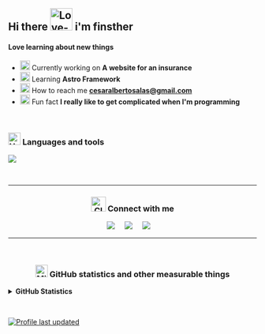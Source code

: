 <!-- Your title -->
## Hi there <img src="https://raw.githubusercontent.com/Tarikul-Islam-Anik/Animated-Fluent-Emojis/master/Emojis/Hand%20gestures/Love-You%20Gesture%20Light%20Skin%20Tone.png" alt="Love-You Gesture Light Skin Tone" width="45" height="45" /> i'm finsther

<h4 align="left">Love learning about new things</h4>

- <img src="https://raw.githubusercontent.com/Tarikul-Islam-Anik/Animated-Fluent-Emojis/master/Emojis/Smilies/Alien%20Monster.png" alt="Alien Monster" width="20" height="20" /> Currently working on **A website for an insurance**
- <img src="https://raw.githubusercontent.com/Tarikul-Islam-Anik/Animated-Fluent-Emojis/master/Emojis/Hand%20gestures/Brain.png" alt="Brain" width="20" height="20" /> Learning **Astro Framework**
- <img src="https://raw.githubusercontent.com/Tarikul-Islam-Anik/Animated-Fluent-Emojis/master/Emojis/Hand%20gestures/Eyes.png" alt="Eyes" width="20" height="20" /> How to reach me **cesaralbertosalas@gmail.com**
- <img src="https://raw.githubusercontent.com/Tarikul-Islam-Anik/Animated-Fluent-Emojis/master/Emojis/Smilies/Dotted%20Line%20Face.png" alt="Dotted Line Face" width="20" height="20" /> Fun fact **I really like to get complicated when I'm programming**

&nbsp;

<h3 align="left">
  <img src="https://raw.githubusercontent.com/Tarikul-Islam-Anik/Animated-Fluent-Emojis/master/Emojis/Objects/Hammer%20and%20Wrench.png" alt="Hammer and Wrench" width="25" height="25" />
  Languages and tools
</h3>

<p align="left">
  <a href="https://skillicons.dev">
    <img src="https://skillicons.dev/icons?i=git,idea,java,js,linux,mysql,visualstudio,vscode&perline=5" />
  </a>
</p>

&nbsp;

-------

<h3 align="center">
  <img src="https://raw.githubusercontent.com/Tarikul-Islam-Anik/Animated-Fluent-Emojis/master/Emojis/Objects/Closed%20Mailbox%20with%20Raised%20Flag.png" alt="Closed Mailbox with Raised Flag" width="30" height="30" />
  Connect with me
</h3>

<p align="center">
  <a href="mailto:cesaralbertosalas@gmail.com?subject=Hola Cesar"><img src="https://img.shields.io/badge/gmail-%23D14836.svg?&style=for-the-badge&logo=gmail&logoColor=white" /></a>&nbsp;&nbsp;&nbsp;&nbsp;
  <a href="https://www.linkedin.com/in/cesarromerosalas/"><img src="https://img.shields.io/badge/linkedin-%230077B5.svg?&style=for-the-badge&logo=linkedin&logoColor=white" /></a>&nbsp;&nbsp;&nbsp;&nbsp;
  <a href="https://stackoverflow.com/users/6854474""><img src="https://img.shields.io/badge/-Stackoverflow-FE7A16?style=for-the-badge&logo=stack-overflow&logoColor=white" /></a>&nbsp;&nbsp;&nbsp;&nbsp;
</p>

-------
&nbsp;

<h3 align="center">
  <img src="https://raw.githubusercontent.com/Tarikul-Islam-Anik/Animated-Fluent-Emojis/master/Emojis/Travel%20and%20places/Milky%20Way.png" alt="Milky Way" width="25" height="25" />
  GitHub statistics and other measurable things
</h3>

<details>
  <summary>
    <b>GitHub Statistics</b>
  </summary>

  <!--START_SECTION:waka-->

```txt
From: 10 September 2024 - To: 10 September 2025

Total Time: 559 hrs 32 mins

JavaScript        181 hrs 41 mins ████████░░░░░░░░░░░░░░░░░   32.47 %
TypeScript        154 hrs 55 mins ███████░░░░░░░░░░░░░░░░░░   27.69 %
Ruby              92 hrs 49 mins  ████░░░░░░░░░░░░░░░░░░░░░   16.59 %
Astro             52 hrs 23 mins  ██▒░░░░░░░░░░░░░░░░░░░░░░   09.36 %
YAML              20 hrs 42 mins  █░░░░░░░░░░░░░░░░░░░░░░░░   03.70 %
JSON              15 hrs 43 mins  ▓░░░░░░░░░░░░░░░░░░░░░░░░   02.81 %
Other             11 hrs 32 mins  ▓░░░░░░░░░░░░░░░░░░░░░░░░   02.06 %
CSS               5 hrs 22 mins   ▒░░░░░░░░░░░░░░░░░░░░░░░░   00.96 %
Bash              3 hrs 6 mins    ░░░░░░░░░░░░░░░░░░░░░░░░░   00.56 %
Docker            2 hrs 58 mins   ░░░░░░░░░░░░░░░░░░░░░░░░░   00.53 %
```

<!--END_SECTION:waka-->
</details>

&nbsp;
&nbsp;
&nbsp;

[![Profile last updated](https://img.shields.io/github/last-commit/finsther/finsther/master?label=Last%20updated&style=flat)](https://github.com/finsther/finsther/commits)
